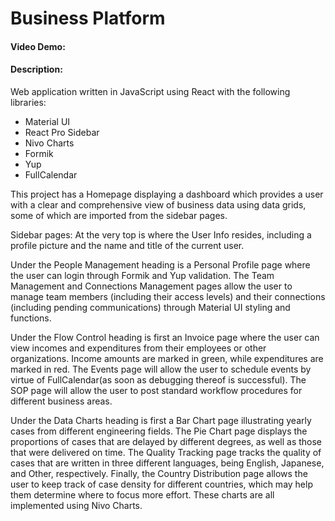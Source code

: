 # Business Platform
#### Video Demo:  <URL HERE>
#### Description:
Web application written in JavaScript using React with the following libraries:
- Material UI
- React Pro Sidebar
- Nivo Charts
- Formik
- Yup
- FullCalendar

This project has a Homepage displaying a dashboard which provides a user with a clear and comprehensive view of business data using data grids, some of which are imported from the sidebar pages.

Sidebar pages:
At the very top is where the User Info resides, including a profile picture and the name and title of the current user.

Under the People Management heading is a Personal Profile page where the user can login through Formik and Yup validation. The Team Management and Connections Management pages allow the user to manage team members (including their access levels) and their connections (including pending communications) through Material UI styling and functions.

Under the Flow Control heading is first an Invoice page where the user can view incomes and expenditures from their employees or other organizations. Income amounts are marked in green, while expenditures are marked in red. The Events page will allow the user to schedule events by virtue of FullCalendar(as soon as debugging thereof is successful). The SOP page will allow the user to post standard workflow procedures for different business areas.

Under the Data Charts heading is first a Bar Chart page illustrating yearly cases from different engineering fields. The Pie Chart page displays the proportions of cases that are delayed by different degrees, as well as those that were delivered on time. The Quality Tracking page tracks the quality of cases that are written in three different languages, being English, Japanese, and Other, respectively. Finally, the Country Distribution page allows the user to keep track of case density for different countries, which may help them determine where to focus more effort. These charts are all implemented using Nivo Charts.

